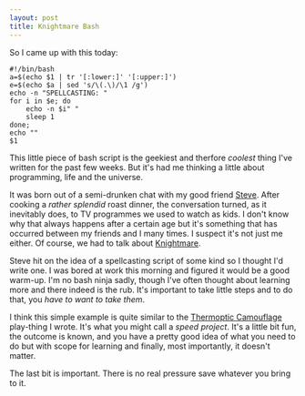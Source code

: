 ```yaml
---
layout: post
title: Knightmare Bash
---
```


So I came up with this today:

	#!/bin/bash
	a=$(echo $1 | tr '[:lower:]' '[:upper:]')
	e=$(echo $a | sed 's/\(.\)/\1 /g')
	echo -n "SPELLCASTING: "
	for i in $e; do
  		echo -n $i" "
  		sleep 1
	done;
	echo ""
	$1

This little piece of bash script is the geekiest and therfore *coolest* thing I've written for the past few weeks. But it's had me thinking a little about programming, life and the universe. 

It was born out of a semi-drunken chat with my good friend [Steve](http://www.casa.ucl.ac.uk/people/person.asp?ID=260). After cooking a *rather splendid* roast dinner, the conversation turned, as it inevitably does, to TV programmes we used to watch as kids. I don't know why that always happens after a certain age but it's something that has occurred between my friends and I many times. I suspect it's not just me either. Of course, we had to talk about [Knightmare](http://www.knightmare.com/).

Steve hit on the idea of a spellcasting script of some kind so I thought I'd write one. I was bored at work this morning and figured it would be a good warm-up. I'm no bash ninja sadly, though I've often thought about learning more and there indeed is the rub. It's important to take little steps and to do that, you *have to want to take them*. 

I think this simple example is quite similar to the [Thermoptic Camouflage](http://www.vimeo.com/26788575) play-thing I wrote. It's what you might call a *speed project*. It's a little bit fun, the outcome is known, and you have a pretty good idea of what you need to do but with scope for learning and finally, most importantly, it doesn't matter.

The last bit is important. There is no real pressure save whatever you bring to it. 